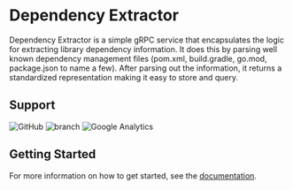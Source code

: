 # Dependency Extractor

Dependency Extractor is a simple gRPC service that encapsulates the logic for extracting library dependency information.
It does this by parsing well known dependency management files (pom.xml, build.gradle, go.mod, package.json to name a few).
After parsing out the information, it returns a standardized representation making it easy to store and query.

## Support

![GitHub](https://img.shields.io/github/license/depscloud/extractor.svg)
![branch](https://github.com/depscloud/extractor/workflows/branch/badge.svg?branch=main)
![Google Analytics](https://www.google-analytics.com/collect?v=1&cid=555&t=event&ec=repo&ea=open&dp=depscloud%2Fextractor&dt=depscloud%2Fextractor&tid=UA-143087272-2)

## Getting Started

For more information on how to get started, see the [documentation](https://deps.cloud/docs/).
